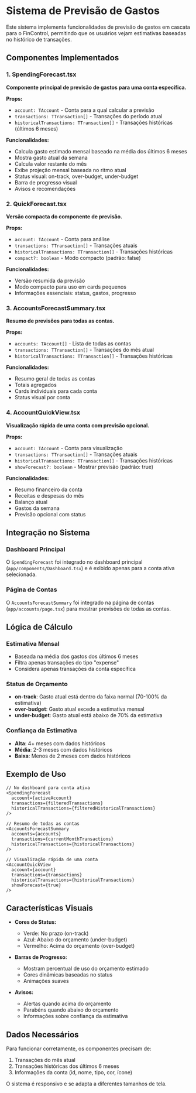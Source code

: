 # Sistema de Previsão de Gastos

Este sistema implementa funcionalidades de previsão de gastos em cascata para o FinControl, permitindo que os usuários vejam estimativas baseadas no histórico de transações.

## Componentes Implementados

### 1. SpendingForecast.tsx

**Componente principal de previsão de gastos para uma conta específica.**

**Props:**

- `account: TAccount` - Conta para a qual calcular a previsão
- `transactions: TTransaction[]` - Transações do período atual
- `historicalTransactions: TTransaction[]` - Transações históricas (últimos 6 meses)

**Funcionalidades:**

- Calcula gasto estimado mensal baseado na média dos últimos 6 meses
- Mostra gasto atual da semana
- Calcula valor restante do mês
- Exibe projeção mensal baseada no ritmo atual
- Status visual: on-track, over-budget, under-budget
- Barra de progresso visual
- Avisos e recomendações

### 2. QuickForecast.tsx

**Versão compacta do componente de previsão.**

**Props:**

- `account: TAccount` - Conta para análise
- `transactions: TTransaction[]` - Transações atuais
- `historicalTransactions: TTransaction[]` - Transações históricas
- `compact?: boolean` - Modo compacto (padrão: false)

**Funcionalidades:**

- Versão resumida da previsão
- Modo compacto para uso em cards pequenos
- Informações essenciais: status, gastos, progresso

### 3. AccountsForecastSummary.tsx

**Resumo de previsões para todas as contas.**

**Props:**

- `accounts: TAccount[]` - Lista de todas as contas
- `transactions: TTransaction[]` - Transações do mês atual
- `historicalTransactions: TTransaction[]` - Transações históricas

**Funcionalidades:**

- Resumo geral de todas as contas
- Totais agregados
- Cards individuais para cada conta
- Status visual por conta

### 4. AccountQuickView.tsx

**Visualização rápida de uma conta com previsão opcional.**

**Props:**

- `account: TAccount` - Conta para visualização
- `transactions: TTransaction[]` - Transações atuais
- `historicalTransactions: TTransaction[]` - Transações históricas
- `showForecast?: boolean` - Mostrar previsão (padrão: true)

**Funcionalidades:**

- Resumo financeiro da conta
- Receitas e despesas do mês
- Balanço atual
- Gastos da semana
- Previsão opcional com status

## Integração no Sistema

### Dashboard Principal

O `SpendingForecast` foi integrado no dashboard principal (`app/components/Dashboard.tsx`) e é exibido apenas para a conta ativa selecionada.

### Página de Contas

O `AccountsForecastSummary` foi integrado na página de contas (`app/accounts/page.tsx`) para mostrar previsões de todas as contas.

## Lógica de Cálculo

### Estimativa Mensal

- Baseada na média dos gastos dos últimos 6 meses
- Filtra apenas transações do tipo "expense"
- Considera apenas transações da conta específica

### Status de Orçamento

- **on-track**: Gasto atual está dentro da faixa normal (70-100% da estimativa)
- **over-budget**: Gasto atual excede a estimativa mensal
- **under-budget**: Gasto atual está abaixo de 70% da estimativa

### Confiança da Estimativa

- **Alta**: 4+ meses com dados históricos
- **Média**: 2-3 meses com dados históricos
- **Baixa**: Menos de 2 meses com dados históricos

## Exemplo de Uso

```tsx
// No dashboard para conta ativa
<SpendingForecast
  account={activeAccount}
  transactions={filteredTransactions}
  historicalTransactions={filteredHistoricalTransactions}
/>

// Resumo de todas as contas
<AccountsForecastSummary
  accounts={accounts}
  transactions={currentMonthTransactions}
  historicalTransactions={historicalTransactions}
/>

// Visualização rápida de uma conta
<AccountQuickView
  account={account}
  transactions={transactions}
  historicalTransactions={historicalTransactions}
  showForecast={true}
/>
```

## Características Visuais

- **Cores de Status:**

  - Verde: No prazo (on-track)
  - Azul: Abaixo do orçamento (under-budget)
  - Vermelho: Acima do orçamento (over-budget)

- **Barras de Progresso:**

  - Mostram percentual de uso do orçamento estimado
  - Cores dinâmicas baseadas no status
  - Animações suaves

- **Avisos:**
  - Alertas quando acima do orçamento
  - Parabéns quando abaixo do orçamento
  - Informações sobre confiança da estimativa

## Dados Necessários

Para funcionar corretamente, os componentes precisam de:

1. Transações do mês atual
2. Transações históricas dos últimos 6 meses
3. Informações da conta (id, nome, tipo, cor, ícone)

O sistema é responsivo e se adapta a diferentes tamanhos de tela.
